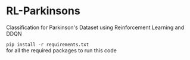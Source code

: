 # RL-Parkinsons
Classification for Parkinson's Dataset using Reinforcement Learning and DDQN

```pip install -r requirements.txt```  
for all the required packages to run this code